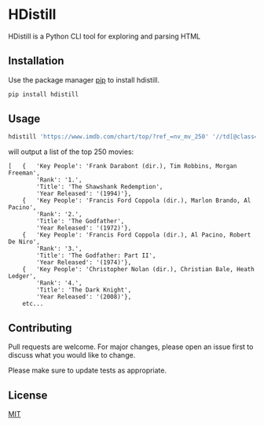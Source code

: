 # HDistill

HDistill is a Python CLI tool for exploring and parsing HTML

## Installation

Use the package manager [pip](https://pip.pypa.io/en/stable/) to install hdistill.

```bash
pip install hdistill
```

## Usage

```python
hdistill 'https://www.imdb.com/chart/top/?ref_=nv_mv_250' '//td[@class=\"titleColumn\"]/text() | //td[@class=\"titleColumn\"]//a/text() | //td[@class=\"titleColumn\"]//a/@title | //td[@class=\"titleColumn\"]//span[@class=\"secondaryInfo\"]/text()' 4 'Rank,Key People,Title,Year Released'
```

will output a list of the top 250 movies:

```
[   {   'Key People': 'Frank Darabont (dir.), Tim Robbins, Morgan Freeman',
        'Rank': '1.',
        'Title': 'The Shawshank Redemption',
        'Year Released': '(1994)'},
    {   'Key People': 'Francis Ford Coppola (dir.), Marlon Brando, Al Pacino',
        'Rank': '2.',
        'Title': 'The Godfather',
        'Year Released': '(1972)'},
    {   'Key People': 'Francis Ford Coppola (dir.), Al Pacino, Robert De Niro',
        'Rank': '3.',
        'Title': 'The Godfather: Part II',
        'Year Released': '(1974)'},
    {   'Key People': 'Christopher Nolan (dir.), Christian Bale, Heath Ledger',
        'Rank': '4.',
        'Title': 'The Dark Knight',
        'Year Released': '(2008)'},
    etc...
```

## Contributing
Pull requests are welcome. For major changes, please open an issue first to discuss what you would like to change.

Please make sure to update tests as appropriate.

## License
[MIT](https://choosealicense.com/licenses/mit/)
